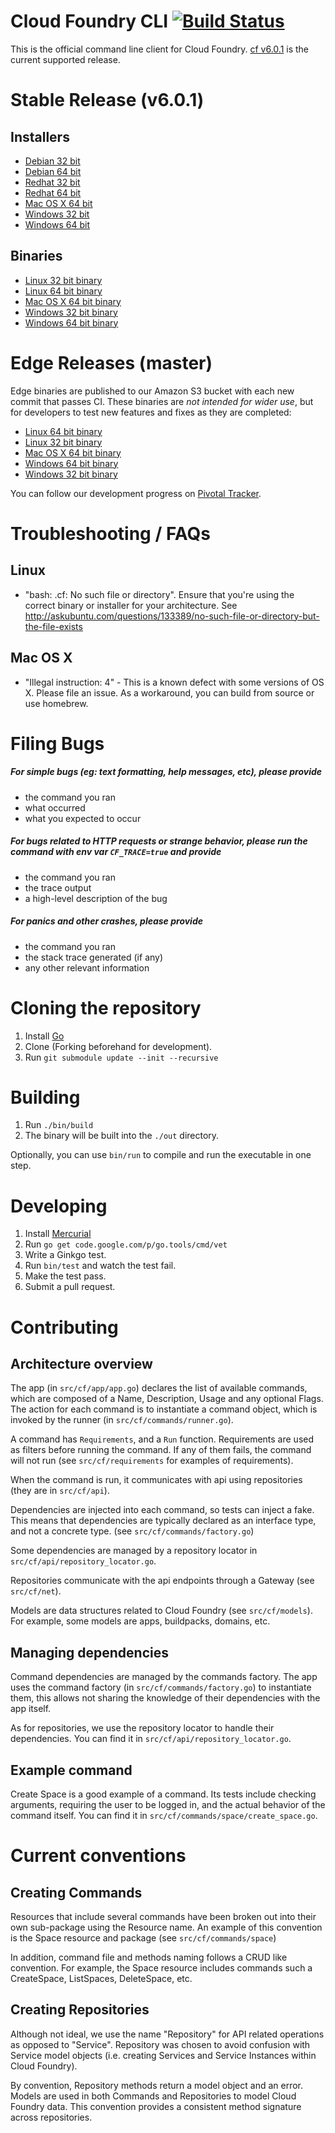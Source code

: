 Cloud Foundry CLI [![Build Status](https://travis-ci.org/cloudfoundry/cli.png?branch=master)](https://travis-ci.org/cloudfoundry/cli)
=================

This is the official command line client for Cloud Foundry. [cf v6.0.1](https://github.com/cloudfoundry/cli/releases/tag/v6.0.1) is the current supported release.

Stable Release (v6.0.1)
=======================

Installers
----------
- [Debian 32 bit](https://github.com/cloudfoundry/cli/releases/download/v6.0.1/cf-cli_i386.deb)
- [Debian 64 bit](https://github.com/cloudfoundry/cli/releases/download/v6.0.1/cf-cli_amd64.deb)
- [Redhat 32 bit](https://github.com/cloudfoundry/cli/releases/download/v6.0.1/cf-cli_i386.rpm)
- [Redhat 64 bit](https://github.com/cloudfoundry/cli/releases/download/v6.0.1/cf-cli_amd64.rpm)
- [Mac OS X 64 bit](https://github.com/cloudfoundry/cli/releases/download/v6.0.1/installer-osx-amd64.pkg)
- [Windows 32 bit](https://github.com/cloudfoundry/cli/releases/download/v6.0.1/installer-windows-386.zip)
- [Windows 64 bit](https://github.com/cloudfoundry/cli/releases/download/v6.0.1/installer-windows-amd64.zip)

Binaries
--------
- [Linux 32 bit binary](https://github.com/cloudfoundry/cli/releases/download/v6.0.1/cf-linux-386.tgz)
- [Linux 64 bit binary](https://github.com/cloudfoundry/cli/releases/download/v6.0.1/cf-linux-amd64.tgz)
- [Mac OS X 64 bit binary](https://github.com/cloudfoundry/cli/releases/download/v6.0.1/cf-darwin-amd64.tgz)
- [Windows 32 bit binary](https://github.com/cloudfoundry/cli/releases/download/v6.0.1/cf-windows-386.zip)
- [Windows 64 bit binary](https://github.com/cloudfoundry/cli/releases/download/v6.0.1/cf-windows-amd64.zip)

Edge Releases (master)
=============

Edge binaries are published to our Amazon S3 bucket with each new commit that passes CI. These binaries are *not intended for wider use*, but for developers to test new features and fixes as they are completed:
- [Linux 64 bit binary](http://go-cli.s3.amazonaws.com/cf-linux-amd64.tgz)
- [Linux 32 bit binary](http://go-cli.s3.amazonaws.com/cf-linux-386.tgz)
- [Mac OS X 64 bit binary](http://go-cli.s3.amazonaws.com/cf-darwin-amd64.tgz)
- [Windows 64 bit binary](http://go-cli.s3.amazonaws.com/cf-windows-amd64.zip)
- [Windows 32 bit binary](http://go-cli.s3.amazonaws.com/cf-windows-386.zip)

You can follow our development progress on [Pivotal Tracker](https://www.pivotaltracker.com/s/projects/892938).

Troubleshooting / FAQs
======================

Linux
-----
* "bash: .cf: No such file or directory". Ensure that you're using the correct binary or installer for your architecture. See http://askubuntu.com/questions/133389/no-such-file-or-directory-but-the-file-exists

Mac OS X
--------
* "Illegal instruction: 4" - This is a known defect with some versions of OS X. Please file an issue. As a workaround, you can build from source or use homebrew.


Filing Bugs
===========

##### For simple bugs (eg: text formatting, help messages, etc), please provide

- the command you ran
- what occurred
- what you expected to occur

##### For bugs related to HTTP requests or strange behavior, please run the command with env var `CF_TRACE=true` and provide

- the command you ran
- the trace output
- a high-level description of the bug

##### For panics and other crashes, please provide

- the command you ran
- the stack trace generated (if any)
- any other relevant information

Cloning the repository
======================

1. Install [Go](http://golang.org)
1. Clone (Forking beforehand for development).
1. Run `git submodule update --init --recursive`

Building
=======

1. Run `./bin/build`
1. The binary will be built into the `./out` directory.

Optionally, you can use `bin/run` to compile and run the executable in one step.

Developing
==========

1. Install [Mercurial](http://mercurial.selenic.com/)
1. Run `go get code.google.com/p/go.tools/cmd/vet`
1. Write a Ginkgo test.
1. Run `bin/test` and watch the test fail.
1. Make the test pass.
1. Submit a pull request.

Contributing
============

Architecture overview
---------------------

The app (in `src/cf/app/app.go`) declares the list of available commands, which are composed of a Name,
Description, Usage and any optional Flags. The action for each command is to instantiate a command object,
 which is invoked by the runner (in `src/cf/commands/runner.go`).

A command has `Requirements`, and a `Run` function. Requirements are used as filters before running the command.
If any of them fails, the command will not run (see `src/cf/requirements` for examples of requirements).

When the command is run, it communicates with api using repositories (they are in `src/cf/api`).

Dependencies are injected into each command, so tests can inject a fake. This means that dependencies are
typically declared as an interface type, and not a concrete type. (see `src/cf/commands/factory.go`)

Some dependencies are managed by a repository locator in `src/cf/api/repository_locator.go`.

Repositories communicate with the api endpoints through a Gateway (see `src/cf/net`).

Models are data structures related to Cloud Foundry (see `src/cf/models`). For example, some models are
apps, buildpacks, domains, etc.


Managing dependencies
---------------------

Command dependencies are managed by the commands factory. The app uses the command factory (in `src/cf/commands/factory.go`)
to instantiate them, this allows not sharing the knowledge of their dependencies with the app itself.

As for repositories, we use the repository locator to handle their dependencies. You can find it in `src/cf/api/repository_locator.go`.

Example command
---------------

Create Space is a good example of a command. Its tests include checking arguments, requiring the user
to be logged in, and the actual behavior of the command itself. You can find it in `src/cf/commands/space/create_space.go`.

Current conventions
===================

Creating Commands
-----------------

Resources that include several commands have been broken out into their own sub-package using the Resource name. An example
of this convention is the Space resource and package (see `src/cf/commands/space`)

In addition, command file and methods naming follows a CRUD like convention. For example, the Space resource includes commands
such a CreateSpace, ListSpaces, DeleteSpace, etc.

Creating Repositories
---------------------

Although not ideal, we use the name "Repository" for API related operations as opposed to "Service". Repository was chosen
to avoid confusion with Service model objects (i.e. creating Services and Service Instances within Cloud Foundry).

By convention, Repository methods return a model object and an error. Models are used in both Commands and Repositories
to model Cloud Foundry data. This convention provides a consistent method signature across repositories.
